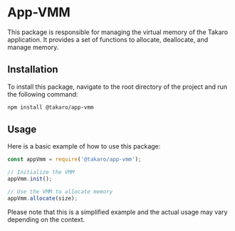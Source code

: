 # App-VMM

This package is responsible for managing the virtual memory of the Takaro application. It provides a set of functions to allocate, deallocate, and manage memory.

## Installation

To install this package, navigate to the root directory of the project and run the following command:

```bash
npm install @takaro/app-vmm
```

## Usage

Here is a basic example of how to use this package:

```javascript
const appVmm = require('@takaro/app-vmm');

// Initialize the VMM
appVmm.init();

// Use the VMM to allocate memory
appVmm.allocate(size);
```

Please note that this is a simplified example and the actual usage may vary depending on the context.
